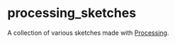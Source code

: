 # processing_sketches

A collection of various sketches made with [Processing](https://processing.org/).